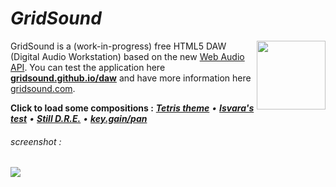 # *GridSound*

<img align="right" height="110" src="https://gridsound.github.io/assets/icon/black/128.png"/>

GridSound is a (work-in-progress) free HTML5 DAW (Digital Audio Workstation) based on the new [Web Audio API](https://developer.mozilla.org/en-US/docs/Web/API/Web_Audio_API).
You can test the application here [**gridsound.github.io/daw**](https://gridsound.github.io/daw) and have more information here [gridsound.com](http://gridsound.com).

**Click to load some compositions :**
_<a href="https://gridsound.github.io/daw/#cmp=https://raw.githubusercontent.com/gridsound/demo-examples/master/Tetris-theme.gs">**Tetris theme**</a> •
<a href="https://gridsound.github.io/daw/#cmp=https://raw.githubusercontent.com/gridsound/demo-examples/master/Isvara's%20test.gs">**Isvara's test**</a> •
<a href="https://gridsound.github.io/daw/#cmp=https://raw.githubusercontent.com/gridsound/demo-examples/master/Still%20D.R.E..gs">**Still D.R.E.**</a> •
<a href="https://gridsound.github.io/daw/#cmp=https://raw.githubusercontent.com/gridsound/demo-examples/master/key.gain_pan%20(test).gs">**key.gain/pan**</a>_

###### screenshot :
<img src="https://gridsound.github.io/assets/screenshots/daw.jpg"/>
